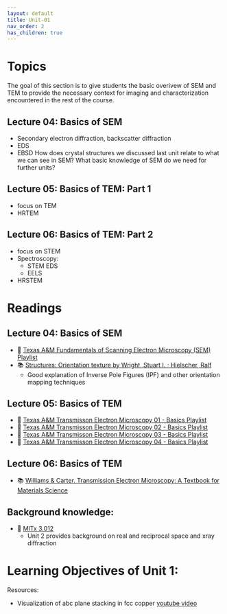 ```yaml
---
layout: default
title: Unit-01
nav_order: 2
has_children: true
---
```


# Topics

The goal of this section is to give students the basic overivew of SEM and TEM to provide the necessary context for imaging and characterization encountered in the rest of the course.

## Lecture 04: Basics of SEM
- Secondary electron diffraction, backscatter diffraction
- EDS
- EBSD
How does crystal structures we discussed last unit relate to what we can see in SEM?
What basic knowledge of SEM do we need for further units?

## Lecture 05: Basics of TEM: Part 1
- focus on TEM
- HRTEM

## Lecture 06: Basics of TEM: Part 2
- focus on STEM
- Spectroscopy:
	- STEM EDS
	- EELS
- HRSTEM

# Readings
## Lecture 04: Basics of SEM
- :movie_camera: [Texas A&M Fundamentals of Scanning Electron Microscopy (SEM) Playlist](https://www.youtube.com/watch?v=YN6yRRtmeKY&list=PLzldQixzgawAaWNu-IMlvZgcYARLARc9j&pp=iAQB)
- :books: [Structures: Orientation texture by Wright, Stuart I. ; Hielscher, Ralf](https://doi.org/10.1016/B0-12-369401-9/00696-3)
	- Good explanation of Inverse Pole Figures (IPF) and other orientation mapping techniques

## Lecture 05: Basics of TEM
- :movie_camera: [Texas A&M Transmisson Electron Microscopy 01 - Basics Playlist](https://www.youtube.com/watch?v=pVASxZxpwfU&list=PLzldQixzgawAsROhblVFpFUmqn3CaD0tx&pp=iAQB)
- :movie_camera: [Texas A&M Transmisson Electron Microscopy 02 - Basics Playlist](https://www.youtube.com/watch?v=s5lWzf1FZB0&list=PLzldQixzgawA8PGc8X6x-L-p6oFxKy65q&pp=iAQB)
- :movie_camera: [Texas A&M Transmisson Electron Microscopy 03 - Basics Playlist](https://www.youtube.com/watch?v=ee9MRDxkIEQ&list=PLzldQixzgawBoBPVubhQ0htR0-pDmhGkF&pp=iAQB)
- :movie_camera: [Texas A&M Transmisson Electron Microscopy 04 - Basics Playlist](https://www.youtube.com/watch?v=ap6Yvh0UUOg&list=PLzldQixzgawB8T1RxxwZozbrhzkgH_6HP&pp=iAQB)

## Lecture 06: Basics of TEM
- :books: [Williams & Carter. Transmission Electron Microscopy: A Textbook for Materials Science](https://link.springer.com/book/10.1007/978-0-387-76501-3)

## Background knowledge:
- :movie_camera: [MITx 3.012](https://mitxonline.mit.edu/courses/course-v1:MITxT+3.012Sx/)
	- Unit 2 provides background on real and reciprocal space and xray diffraction

# Learning Objectives of Unit 1:






Resources:

-	Visualization of abc plane stacking in fcc copper [youtube video](https://www.youtube.com/watch?v=anBOxrbTDrI)